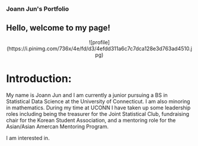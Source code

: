 ### Joann Jun's Portfolio
## Hello, welcome to my page!

<p align="center">
  ![profile](https://i.pinimg.com/736x/4e/fd/d3/4efdd311a6c7c7dca128e3d763ad4510.jpg)

# Introduction:
My name is Joann Jun and I am currently a junior pursuing a BS in Statistical Data Science at the University of Connecticut. I am also minoring in mathematics. During my time at UCONN I have taken up some leadership roles including being the treasurer for the Joint Statistical Club, fundraising chair for the Korean Student Association, and a mentoring role for the Asian/Asian Amercan Mentoring Program.

I am interested in.



